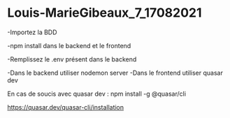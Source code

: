 # Louis-MarieGibeaux_7_17082021

-Importez la BDD

-npm install dans le backend et le frontend

-Remplissez le .env présent dans le backend

-Dans le backend utiliser nodemon server
-Dans le frontend utiliser quasar dev

En cas de soucis avec quasar dev :
npm install -g @quasar/cli

https://quasar.dev/quasar-cli/installation